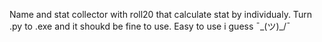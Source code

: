 Name and stat collector with roll20 that calculate stat by individualy.
Turn .py to .exe and it shoukd be fine to use.
Easy to use i guess ¯\_(ツ)_/¯
